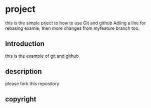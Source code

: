 # project


this is the simple prject to how to use Git and github
Adiing a line for rebasing examle, then 
more changes from myfeature branch too.

## introduction 

this is the example of git and github

## description
please fork this repository

## copyright
